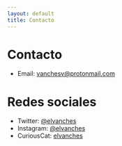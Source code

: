 ```yaml
---
layout: default
title: Contacto
---
```


# Contacto

- Email: <vanchesv@protonmail.com>

# Redes sociales

- Twitter: [@elvanches](https://twitter.com/elvanches)
- Instagram: [@elvanches](https://www.instagram.com/elvanches/)
- CuriousCat: [elvanches](https://curiouscat.qa/elvanches)
